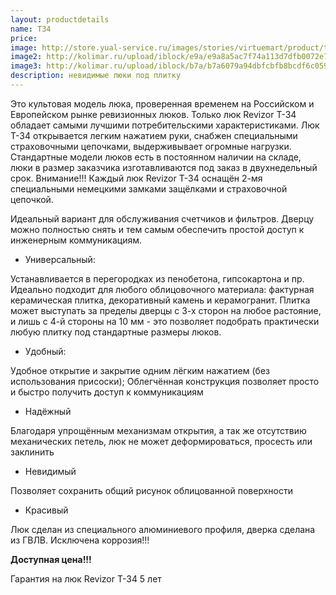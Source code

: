 ```yaml
---
layout: productdetails
name: Т34
price:
image: http://store.yual-service.ru/images/stories/virtuemart/product/t34_600.jpg
image2: http://kolimar.ru/upload/iblock/e9a/e9a8a5ac7f74a113d7dfb0072e7f330c.png
image3: http://kolimar.ru/upload/iblock/b7a/b7a6079a94dbfcbfb8bcdf6c05926da6.jpg
description: невидимые люки под плитку
---
```

Это культовая модель люка,  проверенная временем  на Российском и Европейском рынке ревизионных люков. Только люк Revizor T-34 обладает самыми лучшими потребительскими характеристиками. Люк Т-34 открывается легким нажатием руки, снабжен специальными страховочными цепочками, выдерживывает огромные нагрузки.
Стандартные модели люков есть в постоянном наличии на складе, люки в размер заказчика изготавливаются под заказ в двухнедельный срок.
Внимание!!! Каждый люк Revizor Т-34 оснащён 2-мя специальными немецкими замками защёлками и страховочной цепочкой. 

Идеальный вариант для обслуживания счетчиков и фильтров. Дверцу можно полностью снять и тем самым обеспечить простой доступ к инженерным коммуникациям.
 

* Универсальный:

Устанавливается в перегородках из пенобетона, гипсокартона и пр. Идеально подходит для любого облицовочного материала: фактурная керамическая плитка, декоративный камень и керамогранит. Плитка может выступать за пределы дверцы с 3-х сторон на любое растояние, и лишь с 4-й стороны на 10 мм - это позволяет подобрать практически любую плитку под стандартные размеры люков.

* Удобный:

Удобное открытие и закрытие одним лёгким нажатием (без использования присоски); Облегчённая конструкция позволяет просто и быстро получить доступ к коммуникациям

* Надёжный

Благодаря упрощённым механизмам открытия, а так же отсутствию механических петель, люк не может деформироваться, просесть или заклинить

* Невидимый

Позволяет сохранить общий рисунок  облицованной поверхности

* Красивый

Люк сделан из специального алюминиевого профиля, дверка сделана из ГВЛВ. Исключена коррозия!!!

**Доступная цена!!!**


 Гарантия на люк Revizor Т-34  5 лет
